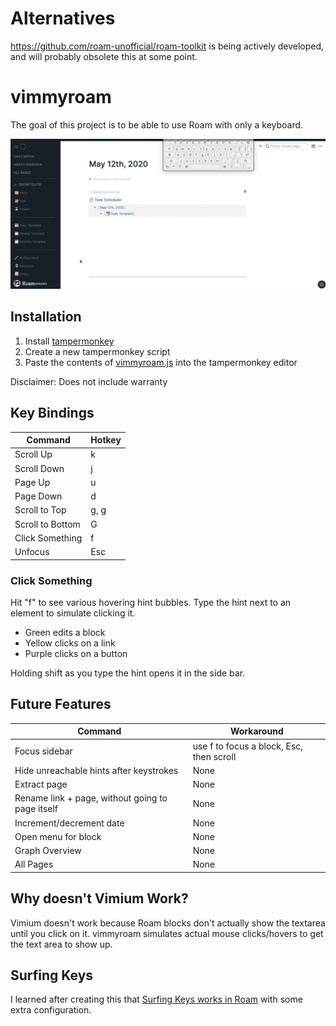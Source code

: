 # Alternatives

https://github.com/roam-unofficial/roam-toolkit is being actively developed, and will probably obsolete this at some point.


# vimmyroam

The goal of this project is to be able to use Roam with only a keyboard.

![](demo.gif)

## Installation

1. Install [tampermonkey](https://www.tampermonkey.net/)
2. Create a new tampermonkey script
3. Paste the contents of [vimmyroam.js](https://raw.githubusercontent.com/tntmarket/vimmyroam/master/vimmyroam.js) into the tampermonkey editor

Disclaimer: Does not include warranty

## Key Bindings

| Command | Hotkey |
| ------------- | ------------- |
| Scroll Up | k |
| Scroll Down | j |
| Page Up | u |
| Page Down | d |
| Scroll to Top | g, g |
| Scroll to Bottom | G |
| Click Something | f |
| Unfocus | Esc |

### Click Something

Hit "f" to see various hovering hint bubbles. Type the hint next to an element to simulate clicking it.

* Green edits a block
* Yellow clicks on a link
* Purple clicks on a button

Holding shift as you type the hint opens it in the side bar.

## Future Features

| Command | Workaround |
| ------------- | ------------- |
| Focus sidebar | use f to focus a block, Esc, then scroll |
| Hide unreachable hints after keystrokes | None |
| Extract page | None |
| Rename link + page, without going to page itself | None |
| Increment/decrement date | None |
| Open menu for block | None |
| Graph Overview | None |
| All Pages | None |

## Why doesn't Vimium Work?

Vimium doesn't work because Roam blocks don't actually show the textarea until you click on it. vimmyroam simulates actual mouse clicks/hovers to get the text area to show up.

## Surfing Keys

I learned after creating this that [Surfing Keys works in Roam](https://www.youtube.com/watch?time_continue=2&v=ezNK8zXe0UE) with some extra configuration.
